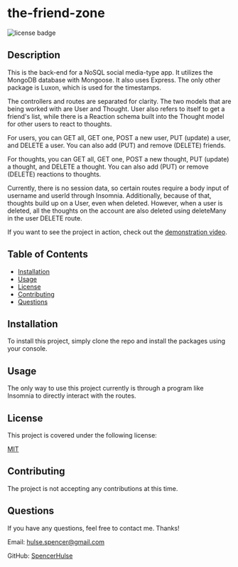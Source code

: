 # the-friend-zone

![license badge](https://img.shields.io/badge/license-MIT-brightgreen)

## Description

This is the back-end for a NoSQL social media-type app. It utilizes the MongoDB database with Mongoose. It also uses Express. The only other package is Luxon, which is used for the timestamps.

The controllers and routes are separated for clarity. The two models that are being worked with are User and Thought. User also refers to itself to get a friend's list, while there is a Reaction schema built into the Thought model for other users to react to thoughts.

For users, you can GET all, GET one, POST a new user, PUT (update) a user, and DELETE a user. You can also add (PUT) and remove (DELETE) friends.

For thoughts, you can GET all, GET one, POST a new thought, PUT (update) a thought, and DELETE a thought. You can also add (PUT) or remove (DELETE) reactions to thoughts.

Currently, there is no session data, so certain routes require a body input of username and userId through Insomnia. Additionally, because of that, thoughts build up on a User, even when deleted. However, when a user is deleted, all the thoughts on the account are also deleted using deleteMany in the user DELETE route.

If you want to see the project in action, check out the [demonstration video](https://drive.google.com/file/d/1BKftNH3NET-ekMLbBgu78tKfFpOULF_U/view).

## Table of Contents

- [Installation](#installation)
- [Usage](#usage)
- [License](#license)
- [Contributing](#contributing)
- [Questions](#questions)

## Installation

To install this project, simply clone the repo and install the packages using your console.

## Usage

The only way to use this project currently is through a program like Insomnia to directly interact with the routes.

## License

This project is covered under the following license:

[MIT](https://www.mit.edu/~amini/LICENSE.md)

## Contributing

The project is not accepting any contributions at this time.

## Questions

If you have any questions, feel free to contact me. Thanks!

Email: hulse.spencer@gmail.com

GitHub: [SpencerHulse](https://github.com/SpencerHulse)
